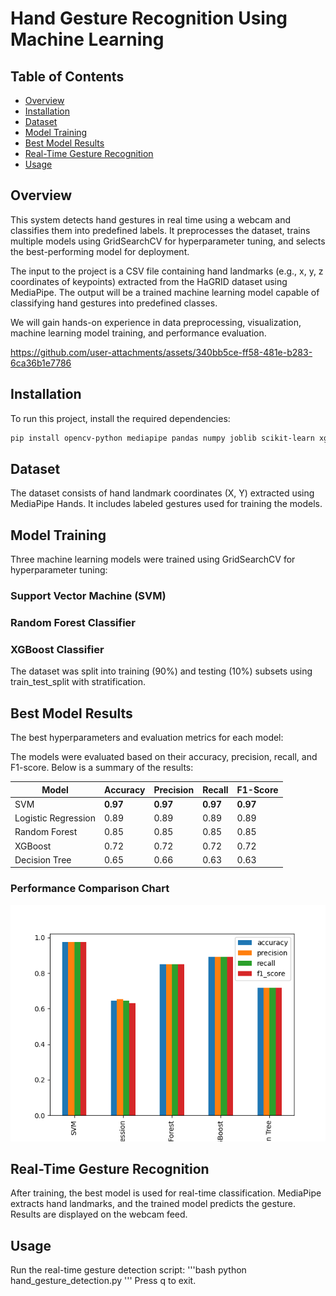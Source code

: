 # Hand Gesture Recognition Using Machine Learning

## Table of Contents
- [Overview](#overview)
- [Installation](#installation)
- [Dataset](#dataset)
- [Model Training](#model-training)
- [Best Model Results](#best-model-results)
- [Real-Time Gesture Recognition](#real-time-gesture-recognition)
- [Usage](#usage)





## Overview
This system detects hand gestures in real time using a webcam and classifies them into predefined labels. It preprocesses the dataset, trains multiple models using GridSearchCV for hyperparameter tuning, and selects the best-performing model for deployment.

The input to the project is a CSV file containing hand landmarks (e.g., x, y, z coordinates of keypoints) extracted from the HaGRID dataset using MediaPipe. The output will be a trained machine learning model capable of classifying hand gestures into predefined classes.

We will gain hands-on experience in data preprocessing, visualization, machine learning model training, and performance evaluation.

https://github.com/user-attachments/assets/340bb5ce-ff58-481e-b283-6ca36b1e7786

## Installation
To run this project, install the required dependencies:

```bash
pip install opencv-python mediapipe pandas numpy joblib scikit-learn xgboost
```
## Dataset
The dataset consists of hand landmark coordinates (X, Y) extracted using MediaPipe Hands. It includes labeled gestures used for training the models.

## Model Training
Three machine learning models were trained using GridSearchCV for hyperparameter tuning:

### Support Vector Machine (SVM)
### Random Forest Classifier
### XGBoost Classifier
The dataset was split into training (90%) and testing (10%) subsets using train_test_split with stratification.

## Best Model Results
The best hyperparameters and evaluation metrics for each model:

The models were evaluated based on their accuracy, precision, recall, and F1-score. Below is a summary of the results:

| **Model**              | **Accuracy** | **Precision** | **Recall** | **F1-Score** |
|-------------------------|--------------|---------------|------------|--------------|
| SVM                    | **0.97**     | **0.97**      | **0.97**   | **0.97**     |
| Logistic Regression     | 0.89         | 0.89          | 0.89       | 0.89         |
| Random Forest           | 0.85         | 0.85          | 0.85       | 0.85         |
| XGBoost                 | 0.72         | 0.72          | 0.72       | 0.72         |
| Decision Tree           | 0.65         | 0.66          | 0.63       | 0.63         |

### Performance Comparison Chart
![Model Performance Comparison](results/model_comparison.png)

## Real-Time Gesture Recognition
After training, the best model is used for real-time classification. MediaPipe extracts hand landmarks, and the trained model predicts the gesture. Results are displayed on the webcam feed.

## Usage
Run the real-time gesture detection script:
'''bash
python hand_gesture_detection.py
'''
Press q to exit.
